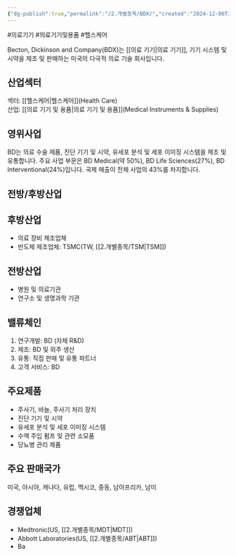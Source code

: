 ```yaml
---
{"dg-publish":true,"permalink":"/2.개별종목/BDX/","created":"2024-12-06T22:09:57.276+09:00","updated":"2025-06-03T20:05:57.922+09:00"}
---
```


#의료기기 #의료기기및용품 #헬스케어

Becton, Dickinson and Company(BDX)는 [[의료 기기\|의료 기기]], 기기 시스템 및 시약을 제조 및 판매하는 미국의 다국적 의료 기술 회사입니다.

## 산업섹터

섹터: [[헬스케어\|헬스케어]](Health Care)  
산업: [[의료 기기 및 용품\|의료 기기 및 용품]](Medical Instruments & Supplies)

## 영위사업

BD는 의료 수술 제품, 진단 기기 및 시약, 유세포 분석 및 세포 이미징 시스템을 제조 및 유통합니다. 주요 사업 부문은 BD Medical(약 50%), BD Life Sciences(27%), BD Interventional(24%)입니다. 국제 매출이 전체 사업의 43%를 차지합니다.

## 전방/후방산업

## 후방산업

- 의료 장비 제조업체
- 반도체 제조업체: TSMC(TW, [[2.개별종목/TSM\|TSM]])

## 전방산업

- 병원 및 의료기관
- 연구소 및 생명과학 기관

## 밸류체인

1. 연구개발: BD (자체 R&D)
2. 제조: BD 및 외주 생산
3. 유통: 직접 판매 및 유통 파트너
4. 고객 서비스: BD

## 주요제품

- 주사기, 바늘, 주사기 처리 장치
- 진단 기기 및 시약
- 유세포 분석 및 세포 이미징 시스템
- 수액 주입 펌프 및 관련 소모품
- 당뇨병 관리 제품

## 주요 판매국가

미국, 아시아, 캐나다, 유럽, 멕시코, 중동, 남아프리카, 남미

## 경쟁업체

- Medtronic(US, [[2.개별종목/MDT\|MDT]])
- Abbott Laboratories(US, [[2.개별종목/ABT\|ABT]])
- Ba